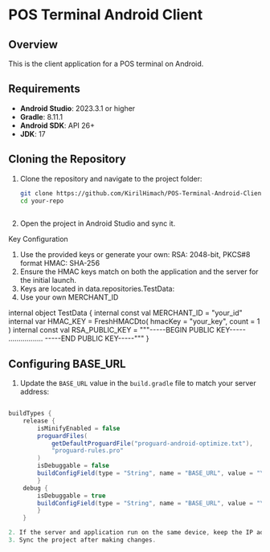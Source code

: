 # POS Terminal Android Client

## Overview

This is the client application for a POS terminal on Android.

## Requirements

- **Android Studio**: 2023.3.1 or higher
- **Gradle**: 8.11.1
- **Android SDK**: API 26+
- **JDK**: 17

## Cloning the Repository

1. Clone the repository and navigate to the project folder:

   ```bash
   git clone https://github.com/KirilHimach/POS-Terminal-Android-Client.git
   cd your-repo
  
2. Open the project in Android Studio and sync it.

Key Configuration
1. Use the provided keys or generate your own:
RSA: 2048-bit, PKCS#8 format
HMAC: SHA-256
2. Ensure the HMAC keys match on both the application and the server for the initial launch.
3. Keys are located in data.repositories.TestData:
4. Use your own MERCHANT_ID

internal object TestData {
internal const val MERCHANT_ID = "your_id"
internal var HMAC_KEY = FreshHMACDto(
hmacKey = "your_key",
count = 1
)
internal const val RSA_PUBLIC_KEY = """-----BEGIN PUBLIC KEY-----
                        .................
-----END PUBLIC KEY-----"""
}

## Configuring BASE_URL

1. Update the `BASE_URL` value in the `build.gradle` file to match your server address:

```gradle

buildTypes {
    release {
        isMinifyEnabled = false
        proguardFiles(
            getDefaultProguardFile("proguard-android-optimize.txt"),
            "proguard-rules.pro"
        )
        isDebuggable = false
        buildConfigField(type = "String", name = "BASE_URL", value = "\"http://10.0.2.2:8080/\"")
        }
    debug {
        isDebuggable = true
        buildConfigField(type = "String", name = "BASE_URL", value = "\"http://10.0.2.2:8080/\"")
        }
    }

2. If the server and application run on the same device, keep the IP address 10.0.2.2 unchanged.
3. Sync the project after making changes.